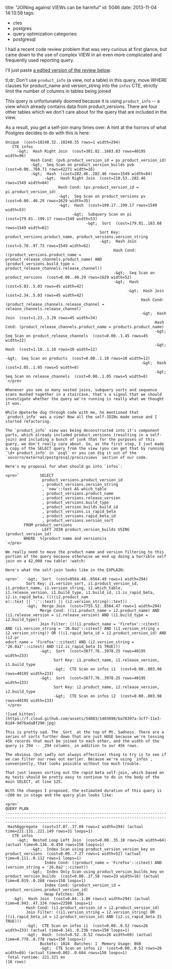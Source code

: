 title: "JOINing against VIEWs can be harmful"
id: 5046
date: 2013-11-04 14:13:59
tags: 
- ctes
- postgres
- query optimization
categories: 
- postgresql

I had a recent code review problem that was very curious at first glance, but came down to the use of complex VIEW in an even more complicated and frequently used reporting query.

I'll just paste [a edited version of the review below](https://github.com/mozilla/socorro/pull/1613#discussion_r7203097).

tl;dr: Don't use `product_info` (a view, not a table) in this query, move WHERE clauses for product_name and version_string into the `infos` CTE, strictly limit the number of columns in tables being joined

This query is unfortunately doomed because it is using `product_info` -- a view which already contains data from product_versions. There are four other tables which we don't care about for the query that are included in the view.

As a result, you get a self-join many times over. A hint at the horrors of what Postgres decides to do with this is here:

    Unique  (cost=10248.32..10248.35 rows=1 width=294)
       CTE infos
         -&gt;  Hash Right Join  (cost=301.82..1683.83 rows=40195 width=96)
               Hash Cond: (pvb.product_version_id = pv.product_version_id)
               -&gt;  Seq Scan on product_version_builds pvb  (cost=0.00..768.71 rows=42271 width=16)
               -&gt;  Hash  (cost=282.46..282.46 rows=1549 width=84)
                     -&gt;  Hash Right Join  (cost=218.53..282.46 rows=1549 width=84)
                           Hash Cond: (pv.product_version_id = pi.product_version_id)
                           -&gt;  Seq Scan on product_versions pv  (cost=0.00..40.29 rows=1629 width=35)
                           -&gt;  Hash  (cost=199.17..199.17 rows=1549 width=53)
                                 -&gt;  Subquery Scan on pi  (cost=179.81..199.17 rows=1549 width=53)
                                       -&gt;  Sort  (cost=179.81..183.68 rows=1549 width=62)
                                             Sort Key: product_versions.product_name, product_versions.version_string
                                             -&gt;  Hash Join  (cost=5.70..97.73 rows=1549 width=62)
                                                   Hash Cond: ((product_versions.product_name = product_release_channels.product_name) AND (product_versions.build_type = product_release_channels.release_channel))
                                                   -&gt;  Seq Scan on product_versions  (cost=0.00..40.29 rows=1629 width=52)
                                                   -&gt;  Hash  (cost=5.03..5.03 rows=45 width=42)
                                                         -&gt;  Hash Join  (cost=2.34..5.03 rows=45 width=42)
                                                               Hash Cond: (product_release_channels.release_channel = release_channels.release_channel)
                                                               -&gt;  Hash Join  (cost=1.23..3.29 rows=45 width=34)
                                                                     Hash Cond: (product_release_channels.product_name = products.product_name)
                                                                     -&gt;  Seq Scan on product_release_channels  (cost=0.00..1.45 rows=45 width=22)
                                                                     -&gt;  Hash  (cost=1.10..1.10 rows=10 width=12)
                                                                           -&gt;  Seq Scan on products  (cost=0.00..1.10 rows=10 width=12)
                                                               -&gt;  Hash  (cost=1.05..1.05 rows=5 width=8)
                                                                     -&gt;  Seq Scan on release_channels  (cost=0.00..1.05 rows=5 width=8)
    `</pre>

    Whenever you see so many nested joins, subquery sorts and sequence scans mushed together in a staircase, that's a signal that we should investigate whether the query we're running is really what we thought it was.

    While @peterbe dug through code with me, he mentioned that `product_info` was a view! Now all the self-JOINs made sense and I started refactoring.

    The `product_info` view was being deconstructed into it's component parts, which already included product_versions (resulting in a self-join) and including a bunch of junk that for the purposes of this query, we don't really care about. So, as the first step, I just made a copy of the SELECT query from the view (you can get that by running `\d+ product_info` in `psql` or you can dig it out of the `socorro/external/postgresql/procs/views` section of our code.

    Here's my proposal for what should go into `infos`:

    <pre>`         SELECT 
                    product_versions.product_version_id
                    , product_versions.version_string
                    , 'new'::text AS which_table
                    , product_versions.product_name
                    , product_versions.release_version
                    , product_versions.build_type
                    , product_version_builds.build_id
                    , product_versions.is_rapid_beta
                    , product_versions.rapid_beta_id
                    , product_versions.version_sort
            FROM product_versions
                    LEFT JOIN product_version_builds USING (product_version_id)
            WHERE  %(product name and versions)s
    `</pre>

    We really need to move the product name and version filtering to this portion of the query because otherwise we end up doing a horrible self join on a 42,000 row table! :watch:

    Here's what the self-join looks like in the EXPLAIN:

    <pre>`   -&gt;  Sort  (cost=8564.48..8564.49 rows=1 width=294)
             Sort Key: i1.version_sort, i1.product_version_id, i1.product_name, i1.version_string, i1.which_table, i1.release_version, i1.build_type, i1.build_id, i1.is_rapid_beta, i2.is_rapid_beta, ((((i2.product_nam
    e)::text || ':'::text) || (i2.version_string)::text))
             -&gt;  Merge Join  (cost=7755.52..8564.47 rows=1 width=294)
                   Merge Cond: ((i1.product_name = i2.product_name) AND (i1.release_version = i2.release_version) AND (i1.build_type = i2.build_type))
                   Join Filter: (((i1.product_name = 'Firefox'::citext) AND (i1.version_string = '26.0a2'::citext) AND (i1.version_string = i2.version_string)) OR ((i1.rapid_beta_id = i2.product_version_id) AND (i2.pr
    oduct_name = 'Firefox'::citext) AND (i2.version_string = '26.0a2'::citext) AND (i2.is_rapid_beta IS TRUE)))
                   -&gt;  Sort  (cost=3877.76..3978.25 rows=40195 width=233)
                         Sort Key: i1.product_name, i1.release_version, i1.build_type
                         -&gt;  CTE Scan on infos i1  (cost=0.00..803.90 rows=40195 width=233)
                   -&gt;  Sort  (cost=3877.76..3978.25 rows=40195 width=133)
                         Sort Key: i2.product_name, i2.release_version, i2.build_type
                         -&gt;  CTE Scan on infos i2  (cost=0.00..803.90 rows=40195 width=133)
    `</pre>

    ![sad_kitten](https://f.cloud.github.com/assets/54803/1403698/ba78397a-3cf7-11e3-81d4-9d76ada8f290.jpg)

    This is pretty sad. The _Sort_ at the top of Mt. Sadness. There are a series of sorts further down that are just HUGE because we're tossing 45k records that must be joined to each other, and the width of the query is 294 -- _294 columns_ in addition to our 45k rows.

    The obvious (but sadly not always effective) thing to try is to see if we can filter our rows out earlier. Because we're using `infos`, conveniently, that looks possible without too much trouble.

    That just leaves sorting out the rapid beta self-join, which based on my tests should be pretty easy to continue to do in the body of the main SELECT, at line 125.

    With the changes I proposed, the estimated duration of this query is ~200 ms in stage and the query plan looks like:

    <pre>`                                                                                QUERY PLAN                                                                                 
    ---------------------------------------------------------------------------------------------------------------------------------------------------------------------------
     HashAggregate  (cost=37.07..37.08 rows=1 width=294) (actual time=221.131..221.149 rows=31 loops=1)
       CTE infos
         -&gt;  Nested Loop Left Join  (cost=0.00..35.18 rows=26 width=64) (actual time=0.136..0.459 rows=150 loops=1)
               -&gt;  Index Scan using product_version_version_key on product_versions  (cost=0.00..7.27 rows=1 width=52) (actual time=0.111..0.112 rows=1 loops=1)
                     Index Cond: ((product_name = 'Firefox'::citext) AND (version_string = '26.0a2'::citext))
               -&gt;  Index Only Scan using product_version_builds_key on product_version_builds  (cost=0.00..27.58 rows=33 width=16) (actual time=0.019..0.268 rows=150 loops=1)
                     Index Cond: (product_version_id = product_versions.product_version_id)
                     Heap Fetches: 150
       -&gt;  Hash Join  (cost=0.84..1.86 rows=1 width=294) (actual time=0.943..47.334 rows=22500 loops=1)
             Hash Cond: (i1.product_version_id = i2.product_version_id)
             Join Filter: ((i1.version_string = i2.version_string) OR ((i1.rapid_beta_id = i2.product_version_id) AND (i2.is_rapid_beta IS TRUE)))
             -&gt;  CTE Scan on infos i1  (cost=0.00..0.52 rows=26 width=233) (actual time=0.141..0.236 rows=150 loops=1)
             -&gt;  Hash  (cost=0.52..0.52 rows=26 width=69) (actual time=0.778..0.778 rows=150 loops=1)
                   Buckets: 1024  Batches: 1  Memory Usage: 8kB
                   -&gt;  CTE Scan on infos i2  (cost=0.00..0.52 rows=26 width=69) (actual time=0.002..0.664 rows=150 loops=1)
     Total runtime: 221.321 ms
    (16 rows)
    
